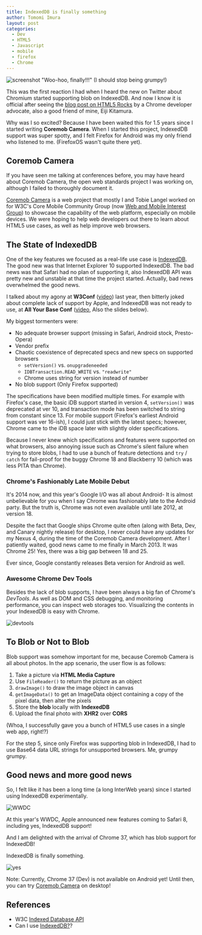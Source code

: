 ```yaml
---
title: IndexedDB is finally something
author: Tomomi Imura
layout: post
categories:
  - Dev
  - HTML5
  - Javascript
  - mobile
  - firefox
  - Chrome  
---
```


![screenshot](/assets/images/articles/2014/07/coremob-camera-idb.png "IndexedDB in Coremob Camera app")
"Woo-hoo, finally!!!" (I should stop being grumpy!) 

This was the first reaction I had when I heard the new on Twitter about Chromium started supporting blob on IndexedDB. And now I know it is official after seeing the [blog post on HTML5 Rocks][html5rocks] by a Chrome developer advocate, also a good friend of mine, Eiji Kitamura.

Why was I so excited? Because I have been waited this for 1.5 years since I started writing **Coremob Camera**. When I started this project, IndexedDB support was super spotty, and I felt Firefox for Android was my only friend who listened to me. (FirefoxOS wasn't quite there yet).

## Coremob Camera

If you have seen me talking at conferences before, you may have heard about Coremob Camera, the open web standards project I was working on, although I failed to thoroughly document it.

[Coremob Camera][coremobcamera] is a web project that mostly I and Tobie Langel worked on for W3C's Core Mobile Community Group (now [Web and Mobile Interest Group][webmob]) to showcase the capability of the web platform, especially on mobile devices. We were hoping to help web developers out there to learn about HTML5 use cases, as well as help improve web browsers.


## The State of IndexedDB

One of the key features we focused as a real-life use case is [IndexedDB][w3c]. The good new was that Internet Explorer 10 supported IndexedDB. The bad news was that Safari had no plan of supporting it, also IndexedDB API was pretty new and unstable at that time the project started. Actually, bad news overwhelmed the good news.

I talked about my agony at **W3Conf** ([video][w3conf]) last year, then bitterly joked about complete lack of support by Apple, and IndexedDB was not ready to use, at **All Your Base Conf** ([video][ayb], Also the slides below).

<script async class="speakerdeck-embed" data-id="bda5d8c019b201318b443620859eaef1" data-ratio="1.6" src="//speakerdeck.com/assets/embed.js"></script>


My biggest tormenters were:

- No adequate browser support (missing in Safari, Android stock, Presto-Opera)
- Vendor prefix
- Chaotic coexistence of deprecated specs and new specs on supported browsers 
   - `setVersion()` vs. `onupgradeneeded`
   - `IDBTransaction.READ_WRITE` vs. `"readwrite"`
   - Chrome uses string for version instead of number
- No blob support (Only Firefox supported)
   
The specifications have been modified multiple times. For example with Firefox's case, the basic iDB support started in version 4, `setVersion()` was deprecated at ver 10, and transaction mode has been switched to string from constant since 13. For mobile support (Firefox's earliest Android support was ver 16-ish), I could just stick with the latest specs; however, Chrome came to the iDB space later with slightly older specifications.

Because I never knew which specifications and features were supported on what browsers, also annoying issue such as Chrome's silent failure when trying to store blobs, I had to use a bunch of feature detections and  `try` / `catch` for fail-proof for the buggy Chrome 18 and Blackberry 10 (which was less PITA than Chrome).

### Chrome's Fashionably Late Mobile Debut

It's 2014 now, and this year's Google I/O was all about Android-
It is almost unbelievable for you when I say Chrome was fashionably late to the Android party. But the truth is, Chrome was not even available until late 2012, at version 18.

Despite the fact that Google ships Chrome quite often (along with Beta, Dev, and Canary nightly release) for desktop, I never could have any updates for my Nexus 4, during the time of the Coremob Camera development. After I patiently waited, good news came to me finally in March 2013. It was Chrome 25! Yes, there was a big gap between 18 and 25.

Ever since, Google constantly releases Beta version for Android as well.

### Awesome Chrome Dev Tools

Besides the lack of blob supports, I have been always a big fan of Chrome's *DevTools*. As well as DOM and CSS debugging, and monitoring performance, you can inspect web storages too. Visualizing the contents in your IndexedDB is easy with Chrome.

![devtools](/assets/images/articles/2014/07/devtools.gif "Inspect iDB on Chrome DevTools")


## To Blob or Not to Blob

Blob support was somehow important for me, because Coremob Camera is all about photos. In the app scenario, the user flow is as follows:

1. Take a picture via **HTML Media Capture**
2. Use `FileReader()` to return the picture as an object
3. `drawImage()` to draw the image object in canvas
4. `getImageData()` to get an ImageData object containing a copy of the pixel data, then alter the pixels
5. Store the **blob** locally with **IndexedDB**
6. Upload the final photo with **XHR2** over **CORS**

(Whoa, I successfully gave you a bunch of HTML5 use cases in a single web app, right!?)

For the step 5, since only Firefox was supporting blob in IndexedDB, I had to use Base64 data URL strings for unsupported browsers. Me, grumpy grumpy.

## Good news and more good news

So, I felt like it has been a long time (a long InterWeb years) since I started using IndexedDB experimentally.

![WWDC](/assets/images/articles/2014/07/wwdc.png "Safari 8")

At this year's WWDC, Apple announced new features coming to Safari 8, including yes, IndexedDB support! 

And I am delighted with the arrival of Chrome 37, which has blob support for IndexedDB!

IndexedDB is finally something.

![yes](/assets/images/articles/2014/07/cry.png "Finally!")

Note: Currently, Chrome 37 (Dev) is not available on Android yet! Until then, you can try [Coremob Camera][app] on desktop!

## References

- W3C [Indexed Database API][w3c]
- Can I use [IndexedDB?][caniuse]?


[coremobcamera]: https://github.com/coremob/camera/
[webmob]: http://www.w3.org/Mobile/IG/
[html5rocks]: http://updates.html5rocks.com/2014/07/Blob-support-for-IndexedDB-landed-on-Chrome-Dev
[w3c]: http://www.w3.org/TR/IndexedDB/
[caniuse]: http://caniuse.com/indexeddb
[w3conf]: https://www.youtube.com/watch?v=3Afi-v-m_Gc
[ayb]: https://vimeo.com/83837733
[app]: http://coremob.github.io/camera/vanilla/index.html